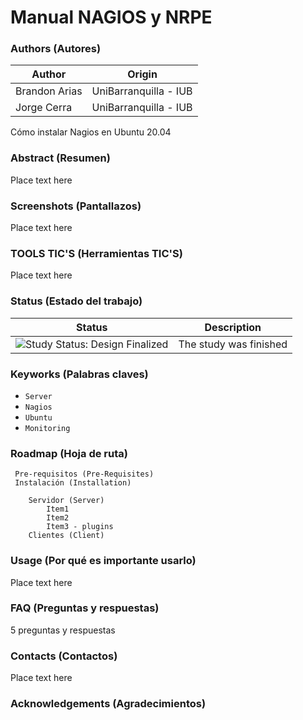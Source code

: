  Manual NAGIOS y NRPE 
=================

### Authors (Autores)

| Author                | Origin                               |
| --------------------- | ------------------------------------ |
| Brandon Arias    | UniBarranquilla - IUB                |
| Jorge Cerra           | UniBarranquilla - IUB                |



Cómo instalar Nagios en Ubuntu 20.04

### Abstract (Resumen)

Place text here

### Screenshots (Pantallazos)

Place text here

### TOOLS TIC'S (Herramientas TIC'S)

Place text here

### Status (Estado del trabajo)

| Status            | Description                          |
| ----------------- | ------------------------------------ |
| <img src="https://img.shields.io/badge/Study%20Status-Design%20Finalized-brightgreen.svg" alt="Study Status: Design Finalized"> | The study was finished | 

### Keyworks (Palabras claves)

- `Server`
- `Nagios`
- `Ubuntu`
- `Monitoring`

### Roadmap (Hoja de ruta)

	 Pre-requisitos (Pre-Requisites)
	 Instalación (Installation)

		Servidor (Server)
			Item1
			Item2
			Item3 - plugins 
		Clientes (Client)

### Usage (Por qué es importante usarlo)

Place text here

### FAQ (Preguntas y respuestas)

5 preguntas y respuestas

### Contacts (Contactos)

Place text here

### Acknowledgements (Agradecimientos)
